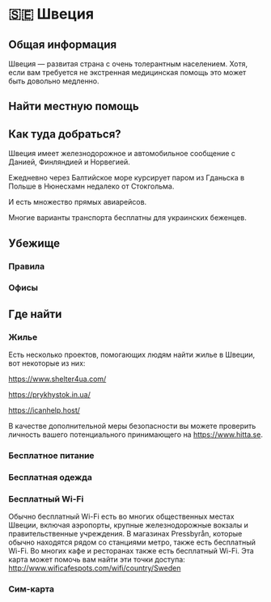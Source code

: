 # 🇸🇪 Швеция

## Общая информация

Швеция — развитая страна с очень толерантным населением. Хотя, если вам требуется не экстренная медицинская помощь
это может быть довольно медленно.

## Найти местную помощь

## Как туда добраться?

Швеция имеет железнодорожное и автомобильное сообщение с Данией, Финляндией и Норвегией.

Ежедневно через Балтийское море курсирует паром из Гданьска в Польше в Нюнесхамн недалеко от Стокгольма.

И есть множество прямых авиарейсов.

Многие варианты транспорта бесплатны для украинских беженцев.

## Убежище

### Правила

### Офисы

## Где найти

### Жилье
Есть несколько проектов, помогающих людям найти жилье в Швеции, вот некоторые из них:

https://www.shelter4ua.com/

https://prykhystok.in.ua/

https://icanhelp.host/

В качестве дополнительной меры безопасности вы можете проверить личность вашего потенциального принимающего на https://www.hitta.se.

### Бесплатное питание

### Бесплатная одежда

### Бесплатный Wi-Fi
Обычно бесплатный Wi-Fi есть во многих общественных местах Швеции, включая аэропорты, крупные железнодорожные вокзалы и правительственные учреждения.
В магазинах Pressbyrån, которые обычно находятся рядом со станциями метро, также есть бесплатный Wi-Fi.
Во многих кафе и ресторанах также есть бесплатный Wi-Fi. Эта карта может помочь вам найти эти точки доступа:
http://www.wificafespots.com/wifi/country/Sweden

### Сим-карта
